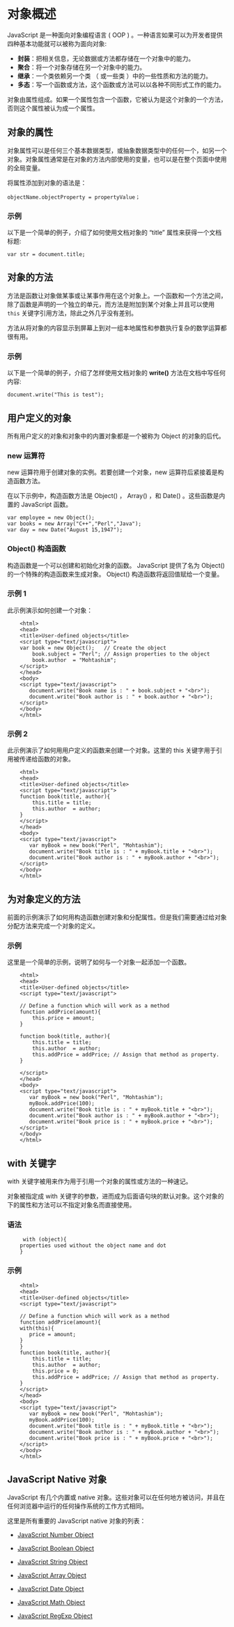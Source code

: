 # 对象概述

JavaScript 是一种面向对象编程语言 ( OOP ) 。一种语言如果可以为开发者提供四种基本功能就可以被称为面向对象:  

- **封装**：把相关信息，无论数据或方法都存储在一个对象中的能力。  
- **聚合**：将一个对象存储在另一个对象中的能力。  
- **继承**：一个类依赖另一个类 （ 或一些类 ）中的一些性质和方法的能力。  
- **多态**：写一个函数或方法，这个函数或方法可以以各种不同形式工作的能力。  

对象由属性组成。如果一个属性包含一个函数，它被认为是这个对象的一个方法，否则这个属性被认为成一个属性。 

## 对象的属性

对象属性可以是任何三个基本数据类型，或抽象数据类型中的任何一个，如另一个对象。对象属性通常是在对象的方法内部使用的变量，也可以是在整个页面中使用的全局变量。  
 
将属性添加到对象的语法是：
 
``` 
objectName.objectProperty = propertyValue； 
```

### 示例

以下是一个简单的例子，介绍了如何使用文档对象的 “title” 属性来获得一个文档标题:  

```      
var str = document.title;
```

## 对象的方法

方法是函数让对象做某事或让某事作用在这个对象上。一个函数和一个方法之间，除了函数是声明的一个独立的单元，而方法是附加到某个对象上并且可以使用 `this` 关键字引用方法，除此之外几乎没有差别。 
 
方法从将对象的内容显示到屏幕上到对一组本地属性和参数执行复杂的数学运算都很有用。  

### 示例
  
以下是一个简单的例子，介绍了怎样使用文档对象的 **write()** 方法在文档中写任何内容:   

```
document.write("This is test");
```

## 用户定义的对象

所有用户定义的对象和对象中的内置对象都是一个被称为 Object 的对象的后代。 
 
### new 运算符

new 运算符用于创建对象的实例。若要创建一个对象，new 运算符后紧接着是构造函数方法。    

在以下示例中，构造函数方法是 Object() ， Array() ，和 Date() 。这些函数是内置的 JavaScript 函数。

```  
var employee = new Object();  
var books = new Array("C++","Perl","Java");  
var day = new Date("August 15,1947");   
```

### Object() 构造函数

构造函数是一个可以创建和初始化对象的函数。 JavaScript 提供了名为  Object() 的一个特殊的构造函数来生成对象。 Object() 构造函数将返回值赋给一个变量。  

### 示例 1

此示例演示如何创建一个对象：

```
    <html>
    <head>
    <title>User-defined objects</title>
    <script type="text/javascript">
    var book = new Object();   // Create the object
        book.subject = "Perl"; // Assign properties to the object
        book.author  = "Mohtashim";
    </script>
    </head>
    <body>
    <script type="text/javascript">
       document.write("Book name is : " + book.subject + "<br>");
       document.write("Book author is : " + book.author + "<br>");
    </script>
    </body>
    </html>
```    

### 示例 2

此示例演示了如何用用户定义的函数来创建一个对象。这里的 this 关键字用于引用被传递给函数的对象。  
 
``` 
    <html>
    <head>
    <title>User-defined objects</title>
    <script type="text/javascript">
    function book(title, author){
        this.title = title; 
        this.author  = author;
    }
    </script>
    </head>
    <body>
    <script type="text/javascript">
       var myBook = new book("Perl", "Mohtashim");
       document.write("Book title is : " + myBook.title + "<br>");
       document.write("Book author is : " + myBook.author + "<br>");
    </script>
    </body>
    </html>
```    

## 为对象定义的方法

前面的示例演示了如何用构造函数创建对象和分配属性。但是我们需要通过给对象分配方法来完成一个对象的定义。  

### 示例

这里是一个简单的示例，说明了如何与一个对象一起添加一个函数。  

```
    <html>
    <head>
    <title>User-defined objects</title>
    <script type="text/javascript">
    
    // Define a function which will work as a method
    function addPrice(amount){
        this.price = amount; 
    }
    
    function book(title, author){
        this.title = title; 
        this.author  = author;
        this.addPrice = addPrice; // Assign that method as property.
    }
    
    </script>
    </head>
    <body>
    <script type="text/javascript">
       var myBook = new book("Perl", "Mohtashim");
       myBook.addPrice(100);
       document.write("Book title is : " + myBook.title + "<br>");
       document.write("Book author is : " + myBook.author + "<br>");
       document.write("Book price is : " + myBook.price + "<br>");
    </script>
    </body>
    </html>
```  

## with 关键字

with 关键字被用来作为用于引用一个对象的属性或方法的一种速记。  

对象被指定成 with 关键字的参数，进而成为后面语句块的默认对象。这个对象的下的属性和方法可以不指定对象名而直接使用。 
### 语法  

```
     with (object){
    properties used without the object name and dot
    }    
```

### 示例

``` 
    <html>
    <head>
    <title>User-defined objects</title>
    <script type="text/javascript">
    
    // Define a function which will work as a method
    function addPrice(amount){
    with(this){
       price = amount; 
    }
    }
    function book(title, author){
        this.title = title; 
        this.author  = author;
        this.price = 0;
        this.addPrice = addPrice; // Assign that method as property.
    }
    </script>
    </head>
    <body>
    <script type="text/javascript">
       var myBook = new book("Perl", "Mohtashim");
       myBook.addPrice(100);
       document.write("Book title is : " + myBook.title + "<br>");
       document.write("Book author is : " + myBook.author + "<br>");
       document.write("Book price is : " + myBook.price + "<br>");
    </script>
    </body>
    </html>    
```

## JavaScript Native 对象

JavaScript 有几个内置或 native 对象。这些对象可以在任何地方被访问，并且在任何浏览器中运行的任何操作系统的工作方式相同。  

这里是所有重要的 JavaScript native 对象的列表：  

- [JavaScript Number Object](number.md)  

- [JavaScript Boolean Object](boolean.md)  

- [JavaScript String Object](string.md)  

- [JavaScript Array Object](array.md)  

- [JavaScript Date Object](date.md)  

- [JavaScript Math Object](math.md)  

- [JavaScript RegExp Object](regexp.md)  























